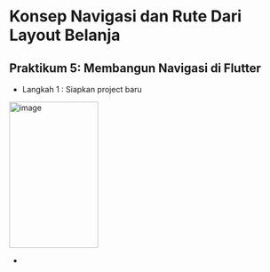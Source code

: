 #  Konsep Navigasi dan Rute Dari Layout Belanja

## Praktikum 5: Membangun Navigasi di Flutter
- Langkah 1 : Siapkan project baru
<img width="160" height="263" alt="image" src="https://github.com/user-attachments/assets/1019e835-2ff5-4c33-8668-7053707706b8" />

- 

